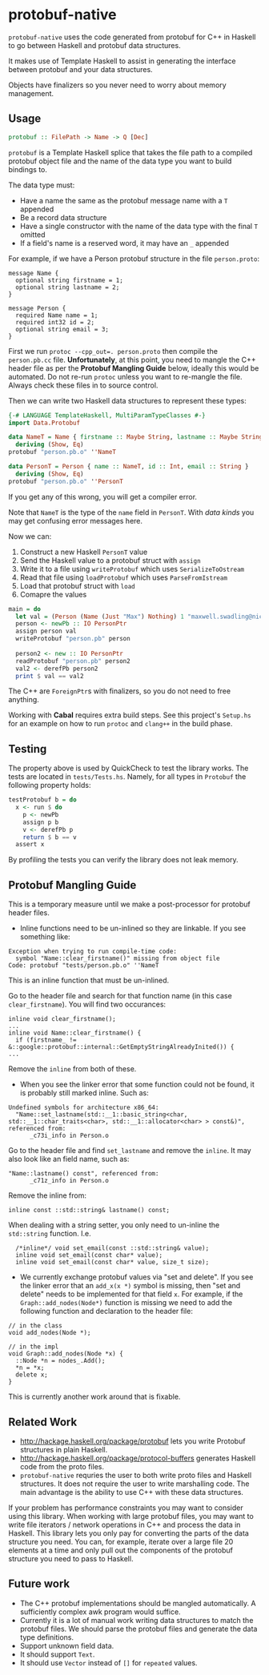 protobuf-native
===============

`protobuf-native` uses the code generated from protobuf for C++ in Haskell
to go between Haskell and protobuf data structures.

It makes use of Template Haskell to assist in generating the interface
between protobuf and your data structures.

Objects have finalizers so you never need to worry about memory management.

Usage
-----

```haskell
protobuf :: FilePath -> Name -> Q [Dec]
```

`protobuf` is a Template Haskell splice that takes the file path to a
compiled protobuf object file and the name of the data type you want to
build bindings to.

The data type must:

- Have a name the same as the protobuf message name with a `T` appended
- Be a record data structure
- Have a single constructor with the name of the data type with the final `T` omitted
- If a field's name is a reserved word, it may have an `_` appended

For example, if we have a Person protobuf structure in the file `person.proto`:

```
message Name {
  optional string firstname = 1;
  optional string lastname = 2;
}

message Person {
  required Name name = 1;
  required int32 id = 2;
  optional string email = 3;
}
```

First we run `protoc --cpp_out=. person.proto` then compile the `person.pb.cc`
file. **Unfortunately**, at this point, you need to mangle the C++ header file as
per the **Protobuf Mangling Guide** below, ideally this would be automated.
Do not re-run `protoc` unless you want to re-mangle the file.
Always check these files in to source control.

Then we can write two Haskell data structures to represent these types:

```haskell
{-# LANGUAGE TemplateHaskell, MultiParamTypeClasses #-}
import Data.Protobuf

data NameT = Name { firstname :: Maybe String, lastname :: Maybe String}
  deriving (Show, Eq)
protobuf "person.pb.o" ''NameT

data PersonT = Person { name :: NameT, id :: Int, email :: String }
  deriving (Show, Eq)
protobuf "person.pb.o" ''PersonT
```

If you get any of this wrong, you will get a compiler error.

Note that `NameT` is the type of the `name` field in `PersonT`. With *data
kinds* you may get confusing error messages here.

Now we can:

1. Construct a new Haskell `PersonT` value
2. Send the Haskell value to a protobuf struct with `assign`
3. Write it to a file using `writeProtobuf` which uses `SerializeToOstream`
4. Read that file using `loadProtobuf` which uses `ParseFromIstream`
5. Load that protobuf struct with `load`
6. Comapre the values

```haskell
main = do
  let val = (Person (Name (Just "Max") Nothing) 1 "maxwell.swadling@nicta.com.au")
  person <- newPb :: IO PersonPtr
  assign person val
  writeProtobuf "person.pb" person
  
  person2 <- new :: IO PersonPtr
  readProtobuf "person.pb" person2
  val2 <- derefPb person2
  print $ val == val2
```

The C++ are `ForeignPtr`s with finalizers, so you do not need to free anything.

Working with **Cabal** requires extra build steps. See this project's `Setup.hs`
for an example on how to run `protoc` and `clang++` in the build phase.

Testing
-------

The property above is used by QuickCheck to test the library works.
The tests are located in `tests/Tests.hs`.
Namely, for all types in `Protobuf` the following property holds:

```haskell
testProtobuf b = do
  x <- run $ do
    p <- newPb
    assign p b
    v <- derefPb p
    return $ b == v
  assert x
```

By profiling the tests you can verify the library does not leak memory.

Protobuf Mangling Guide
-----------------------

This is a temporary measure until we make a post-processor for protobuf header
files.

- Inline functions need to be un-inlined so they are linkable.
  If you see something like:

```
Exception when trying to run compile-time code:
  symbol "Name::clear_firstname()" missing from object file
Code: protobuf "tests/person.pb.o" ''NameT
```

This is an inline function that must be un-inlined. 

Go to the header file and search for that function name (in this
case `clear_firstname`). You will find two occurances:

```
inline void clear_firstname();
...
inline void Name::clear_firstname() {
  if (firstname_ != &::google::protobuf::internal::GetEmptyStringAlreadyInited()) {
...
```

Remove the `inline` from both of these.

- When you see the linker error that some function could not be found, it is
  probably still marked inline. Such as:

```
Undefined symbols for architecture x86_64:
  "Name::set_lastname(std::__1::basic_string<char, std::__1::char_traits<char>, std::__1::allocator<char> > const&)", referenced from:
      _c73i_info in Person.o
```

Go to the header file and find `set_lastname` and remove the `inline`. It may also
look like an field name, such as:

```
"Name::lastname() const", referenced from:
      _c71z_info in Person.o
```

Remove the inline from:
```
inline const ::std::string& lastname() const;
```

When dealing with a string setter, you only need to un-inline the `std::string`
function. I.e.
```
  /*inline*/ void set_email(const ::std::string& value);
  inline void set_email(const char* value);
  inline void set_email(const char* value, size_t size);
```

- We currently exchange protobuf values via "set and delete". If you see the linker error that an `add_x(x *)` symbol is missing, then "set and delete" needs to
  be implemented for that field `x`. For example, if the `Graph::add_nodes(Node*)`
  function is missing we need to add the following function and declaration to the
  header file:

```
// in the class
void add_nodes(Node *);

// in the impl
void Graph::add_nodes(Node *x) {
  ::Node *n = nodes_.Add();
  *n = *x;
  delete x;
}
```

This is currently another work around that is fixable.

Related Work
------------

- http://hackage.haskell.org/package/protobuf lets you write Protobuf structures
  in plain Haskell.
- http://hackage.haskell.org/package/protocol-buffers generates Haskell code from
  the proto files.
- `protobuf-native` requries the user to both write proto files and Haskell
  structures. It does not require the user to write marshalling code.
  The main advantage is the ability to use C++ with these data structures.

If your problem has performance constraints you may want to consider using this
library. When working with large protobuf files, you may want to write file
iterators / network operations in C++ and process the data in Haskell.
This library lets you only pay for converting the parts of the data
structure you need. You can, for example, iterate over a large file 20 
elements at a time and only pull out the components of the protobuf structure
you need to pass to Haskell.

Future work
-----------

- The C++ protobuf implementations should be mangled automatically. A sufficiently
  complex awk program would suffice.
- Currently it is a lot of manual work writing data structures to match the
  protobuf files. We should parse the protobuf files and generate the
  data type definitions.
- Support unknown field data.
- It should support `Text`.
- It should use `Vector` instead of `[]` for `repeated` values.
